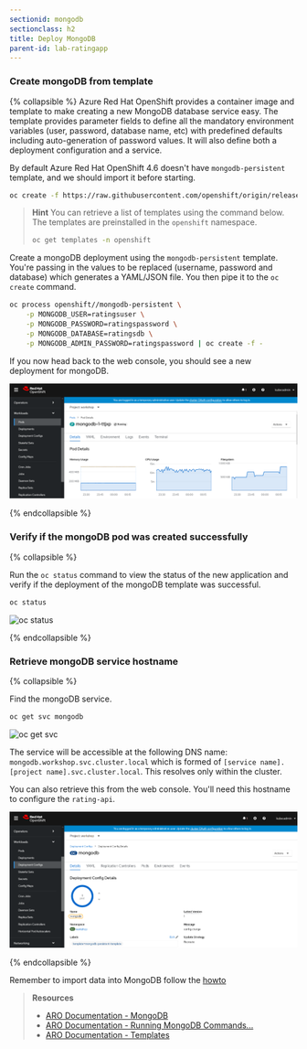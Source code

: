 ```yaml
---
sectionid: mongodb
sectionclass: h2
title: Deploy MongoDB
parent-id: lab-ratingapp
---
```


### Create mongoDB from template

{% collapsible %}
Azure Red Hat OpenShift provides a container image and template to make creating a new MongoDB database service easy. The template provides parameter fields to define all the mandatory environment variables (user, password, database name, etc) with predefined defaults including auto-generation of password values. It will also define both a deployment configuration and a service.

By default Azure Red Hat OpenShift 4.6 doesn't have `mongodb-persistent` template, and we should import it before starting. 

```sh
oc create -f https://raw.githubusercontent.com/openshift/origin/release-4.6/examples/db-templates/mongodb-persistent-template.json -n openshift
```

> **Hint** You can retrieve a list of templates using the command below. The templates are preinstalled in the `openshift` namespace.
> ```sh
> oc get templates -n openshift
> ```

Create a mongoDB deployment using the `mongodb-persistent` template. You're passing in the values to be replaced (username, password and database) which generates a YAML/JSON file. You then pipe it to the `oc create` command.

```sh
oc process openshift//mongodb-persistent \
    -p MONGODB_USER=ratingsuser \
    -p MONGODB_PASSWORD=ratingspassword \
    -p MONGODB_DATABASE=ratingsdb \
    -p MONGODB_ADMIN_PASSWORD=ratingspassword | oc create -f -
```

If you now head back to the web console, you should see a new deployment for mongoDB.

![MongoDB deployment](media/mongodb-overview4-6.png)

{% endcollapsible %}

### Verify if the mongoDB pod was created successfully

{% collapsible %}

Run the `oc status` command to view the status of the new application and verify if the deployment of the mongoDB template was successful.

```sh
oc status
```

![oc status](media/oc-status-mongodb.png)

{% endcollapsible %}

### Retrieve mongoDB service hostname

{% collapsible %}

Find the mongoDB service.

```sh
oc get svc mongodb
```

![oc get svc](media/oc-get-svc-mongo.png)

The service will be accessible at the following DNS name: `mongodb.workshop.svc.cluster.local` which is formed of `[service name].[project name].svc.cluster.local`. This resolves only within the cluster.

You can also retrieve this from the web console. You'll need this hostname to configure the `rating-api`.

![MongoDB service in the Web Console](media/mongo-svc-webconsole4-6.png)

{% endcollapsible %}

Remember to import data into MongoDB follow the [howto](https://github.com/MicrosoftDocs/mslearn-aks-workshop-ratings-api/tree/master/data) 

> **Resources**
> * [ARO Documentation - MongoDB](https://docs.openshift.com/aro/using_images/db_images/mongodb.html)
> * [ARO Documentation - Running MongoDB Commands...](https://docs.openshift.com/aro/using_images/db_images/mongodb.html#running-mongodb-commands-in-containers)
> * [ARO Documentation - Templates](https://docs.openshift.com/aro/dev_guide/templates.html)
